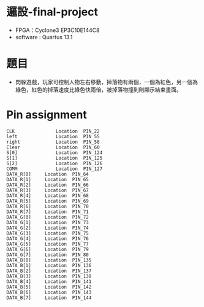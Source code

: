 # 邏設-final-project
- FPGA：Cyclone3 EP3C10E144C8
- software : Quartus 13.1
  
# 題目
- 閃躲遊戲，玩家可控制人物左右移動，掉落物有兩個，一個為紅色，另一個為綠色，紅色的掉落速度比綠色快兩倍，被掉落物撞到則顯示結束畫面。

# Pin assignment
```
CLK               Location	PIN_22
left              Location	PIN_55
right             Location	PIN_58
Clear             Location	PIN_60
S[0]              Location	PIN_124
S[1]              Location	PIN_125
S[2]              Location	PIN_126
COMM              Location	PIN_127
DATA_R[0]	  Location	PIN_64
DATA_R[1]	  Location	PIN_65
DATA_R[2]	  Location	PIN_66
DATA_R[3]	  Location	PIN_67
DATA_R[4]	  Location	PIN_68
DATA_R[5]	  Location	PIN_69
DATA_R[6]	  Location	PIN_70
DATA_R[7]	  Location	PIN_71
DATA_G[0]	  Location	PIN_72
DATA_G[1]	  Location	PIN_73
DATA_G[2]	  Location	PIN_74
DATA_G[3]	  Location	PIN_75
DATA_G[4]	  Location	PIN_76
DATA_G[5]	  Location	PIN_77
DATA_G[6]	  Location	PIN_79
DATA_G[7]	  Location	PIN_80
DATA_B[0]	  Location	PIN_135
DATA_B[1]	  Location	PIN_136
DATA_B[2]	  Location	PIN_137
DATA_B[3]	  Location	PIN_138
DATA_B[4]	  Location	PIN_141
DATA_B[5]	  Location	PIN_142
DATA_B[6]	  Location	PIN_143
DATA_B[7]	  Location	PIN_144
```
